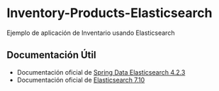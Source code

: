 # Inventory-Products-Elasticsearch
Ejemplo de aplicación de Inventario usando Elasticsearch

## Documentación Útil
- Documentación oficial de [Spring Data Elasticsearch 4.2.3](https://docs.spring.io/spring-data/elasticsearch/docs/4.2.3/reference/html/#new-features)
- Documentación oficial de [Elasticsearch 7.10](https://www.elastic.co/guide/en/elasticsearch/reference/7.10/index.html)
